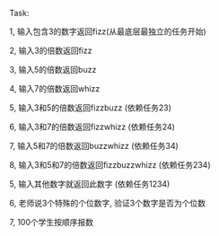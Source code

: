 Task:

1, 输入包含3的数字返回fizz(从最底层最独立的任务开始)

2, 输入3的倍数返回fizz

3, 输入5的倍数返回buzz

4, 输入7的倍数返回whizz

5, 输入3和5的倍数返回fizzbuzz (依赖任务23)

6, 输入3和7的倍数返回fizzwhizz (依赖任务24)

7, 输入5和7的倍数返回buzzwhizz (依赖任务34)

8, 输入3和5和7的倍数返回fizzbuzzwhizz (依赖任务234)

5, 输入其他数字就返回此数字 (依赖任务1234)

6, 老师说3个特殊的个位数字, 验证3个数字是否为个位数

7, 100个学生按顺序报数